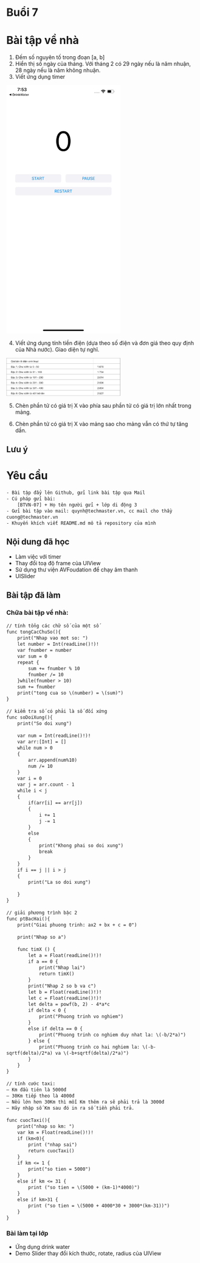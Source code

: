 # Buổi 7

# Bài tập về nhà
1. Đếm số nguyên tố trong đoạn [a, b]
2. Hiển thị số ngày của tháng. Với tháng 2 có 29 ngày nếu là năm nhuận, 28 ngày nếu là năm không nhuận.
3. Viết ứng dụng timer
<img src = "../img/timer.jpg" width="300">

4. Viết ứng dụng tính tiền điện (dựa theo số điện và đơn giá theo quy định của Nhà nước). Giao diện tự nghĩ.
<img src = "../img/gia-dien.png" width="300">

5. Chèn phần tử có giá trị X vào phía sau phần tử có giá trị lớn nhất trong mảng.

6. Chèn phần tử có giá trị X vào mảng sao cho mảng vẫn có thứ tự tăng dần.

## Lưu ý
    
# Yêu cầu
    - Bài tập đẩy lên Github, gửi link bài tập qua Mail
    - Cú pháp gửi bài:
        [BTVN-07] + Họ tên người gửi + lớp di động 3
    - Gửi bài tập vào mail: quynh@techmaster.vn, cc mail cho thầy cuong@techmaster.vn
    - Khuyến khích viết README.md mô tả repository của mình

## Nội dung đã học
- Làm việc với timer
- Thay đổi toạ độ frame của UIView
- Sử dụng thư viện AVFoudation để chạy âm thanh
- UISlider
    
## Bài tập đã làm
    
### Chữa bài tập về nhà:

```
// tính tổng các chữ số của một số
func tongCacChuSo(){
    print("Nhap vao mot so: ")
    let number = Int(readLine()!)!
    var fnumber = number
    var sum = 0
    repeat {
        sum += fnumber % 10
        fnumber /= 10
    }while(fnumber > 10)
    sum += fnumber
    print("tong cua so \(number) = \(sum)")
}

// kiểm tra số có phải là số đối xứng
func soDoiXung(){
    print("So doi xung")
    
    var num = Int(readLine()!)!
    var arr:[Int] = []
    while num > 0
    {
        arr.append(num%10)
        num /= 10
    }
    var i = 0
    var j = arr.count - 1
    while i < j
    {
        if(arr[i] == arr[j])
        {
            i += 1
            j -= 1
        }
        else
        {
            print("Khong phai so doi xung")
            break
        }
    }
    if i == j || i > j
    {
        print("La so doi xung")
        
    }
}

// giải phương trình bậc 2
func ptBacHai(){
    print("Giai phuong trinh: ax2 + bx + c = 0")
    
    print("Nhap so a")
    
    func timX () {
        let a = Float(readLine()!)!
        if a == 0 {
            print("Nhap lai")
            return timX()
        }
        print("Nhap 2 so b va c")
        let b = Float(readLine()!)!
        let c = Float(readLine()!)!
        let delta = powf(b, 2) - 4*a*c
        if delta < 0 {
            print("Phuong trinh vo nghiem")
        }
        else if delta == 0 {
            print("Phuong trinh co nghiem duy nhat la: \(-b/2*a)")
        } else {
            print("Phuong trinh co hai nghiem la: \(-b-sqrtf(delta)/2*a) va \(-b+sqrtf(delta)/2*a)")
        }
    }
}

// tính cước taxi:
– Km đầu tiên là 5000đ
– 30Km tiếp theo là 4000đ
– Nếu lớn hơn 30Km thì mỗi Km thêm ra sẽ phải trả là 3000đ
– Hãy nhập số Km sau đó in ra số tiền phải trả.

func cuocTaxi(){
    print("nhap so km: ")
    var km = Float(readLine()!)!
    if (km<0){
        print ("nhap sai")
        return cuocTaxi()
    }
    if km <= 1 {
        print("so tien = 5000")
    }
    else if km <= 31 {
        print ("so tien = \(5000 + (km-1)*4000)")
    }
    else if km>31 {
        print ("so tien = \(5000 + 4000*30 + 3000*(km-31))")
    }
}

```

### Bài làm tại lớp
- Ứng dụng drink water
- Demo Slider thay đổi kích thước, rotate, radius của UIView

